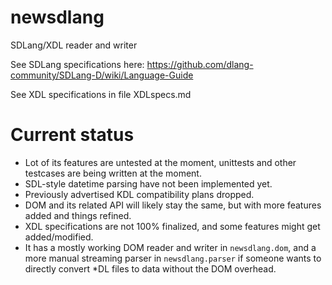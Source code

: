 # newsdlang
SDLang/XDL reader and writer

See SDLang specifications here: https://github.com/dlang-community/SDLang-D/wiki/Language-Guide

See XDL specifications in file XDLspecs.md

# Current status

* Lot of its features are untested at the moment, unittests and other testcases are being written at the moment.
* SDL-style datetime parsing have not been implemented yet.
* Previously advertised KDL compatibility plans dropped.
* DOM and its related API will likely stay the same, but with more features added and things refined.
* XDL specifications are not 100% finalized, and some features might get added/modified.
* It has a mostly working DOM reader and writer in `newsdlang.dom`, and a more manual streaming parser in `newsdlang.parser` if someone wants to directly convert *DL files to data without the DOM overhead.
